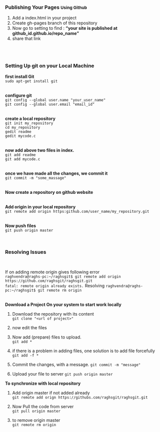 <h3>Publishing Your Pages <small>Using Github </small></h3>

<ol>
<li>Add a index.html in your project</li>
<li>Create gh-pages branch of this repository</li>
<li>Now go to setting to find : <b><q>your site is published at github_id.github.io/repo_name</q></b></li>
<li>share that link</li>
</ol>
<br/><br/>
<h3>Setting Up git on your Local Machine</h3>

<b>first install Git</b><br/>
	```sudo apt-get install git```

<br/><b>configure git</b><br/>
	```git config --global user.name "your_user_name"```<br/>
	```git config --global user.email "email_id"```
	   
<br/><b>create a local repository</b><br/>
	```git init my_repository```<br/>
	```cd my_repository```<br/>
	```gedit readme```<br/>
	```gedit mycode.c```
	
<br/><b>now add above two files in index.</b><br/>
	```git add readme```<br/>
	```git add mycode.c```
	
<br/><b>once we have made all the changes, we commit it</b><br/>
	```git commit -m "some_massage"```

<br/><b>Now create a repository on github website</b><br/>

<br/><b>Add origin in your local repository</b><br/>
	```git remote add origin https:github.com/user_name/my_repository.git```
	
<b><br/>Now push files</b><br/>
	```git push origin master```
	
	
<br/>
<h3> Resolving Issues </h3><br/>

 If on adding remote origin gives following error<br/>
   ```raghvendra@raghs-pc:~/raghsgit$ git remote add origin https://github.com/raghsgit/raghsgit.git```<br/>
   ```fatal: remote origin already exists.```
 Resolving
	```raghvendra@raghs-pc:~/raghsgit$ git remote rm origin```

<br/><b>Download a Project On your system to start work locally</b>
1) Download the repository with its content<br/>
```git clone "<url of project>"```<br/>
2) now edit the files
3) Now add (prepare) files to upload.<br/> 
	```git add *```<br/>
4) if there is a problem in adding files, one solution is to add file forcefully
	```git add -f *```
		
4) Commit the changes, with a message.
	```git commit -m "message"```
5) Upload your file to server
	```git push origin master```



<b>To synchronize with local repository</b><br/>
   1) Add origin master if not added already<br/>
	```git remote add orign https://githubs.com/raghsgit/raghsgit.git```
	
   2) Now Pull the code from server<br/>
	```git pull origin master```
	
   3) to remove origin master<br/>
	```git remote rm origin```

